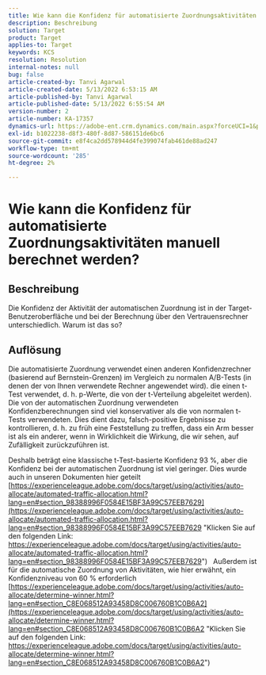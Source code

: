 ```yaml
---
title: Wie kann die Konfidenz für automatisierte Zuordnungsaktivitäten manuell berechnet werden?
description: Beschreibung
solution: Target
product: Target
applies-to: Target
keywords: KCS
resolution: Resolution
internal-notes: null
bug: false
article-created-by: Tanvi Agarwal
article-created-date: 5/13/2022 6:53:15 AM
article-published-by: Tanvi Agarwal
article-published-date: 5/13/2022 6:55:54 AM
version-number: 2
article-number: KA-17357
dynamics-url: https://adobe-ent.crm.dynamics.com/main.aspx?forceUCI=1&pagetype=entityrecord&etn=knowledgearticle&id=9b1eb859-89d2-ec11-a7b5-00224809c27a
exl-id: b1022238-d8f3-480f-8d87-586151de6bc6
source-git-commit: e8f4ca2dd578944d4fe399074fab461de88ad247
workflow-type: tm+mt
source-wordcount: '285'
ht-degree: 2%

---
```


# Wie kann die Konfidenz für automatisierte Zuordnungsaktivitäten manuell berechnet werden?

## Beschreibung


Die Konfidenz der Aktivität der automatischen Zuordnung ist in der Target-Benutzeroberfläche und bei der Berechnung über den Vertrauensrechner unterschiedlich. Warum ist das so?


## Auflösung


Die automatisierte Zuordnung verwendet einen anderen Konfidenzrechner (basierend auf Bernstein-Grenzen) im Vergleich zu normalen A/B-Tests (in denen der von Ihnen verwendete Rechner angewendet wird). die einen t-Test verwendet, d. h. p-Werte, die von der t-Verteilung abgeleitet werden).
Die von der automatischen Zuordnung verwendeten Konfidenzberechnungen sind viel konservativer als die von normalen t-Tests verwendeten. Dies dient dazu, falsch-positive Ergebnisse zu kontrollieren, d. h. zu früh eine Feststellung zu treffen, dass ein Arm besser ist als ein anderer, wenn in Wirklichkeit die Wirkung, die wir sehen, auf Zufälligkeit zurückzuführen ist.

Deshalb beträgt eine klassische t-Test-basierte Konfidenz 93 %, aber die Konfidenz bei der automatischen Zuordnung ist viel geringer. Dies wurde auch in unseren Dokumenten hier geteilt  [https://experienceleague.adobe.com/docs/target/using/activities/auto-allocate/automated-traffic-allocation.html?lang=en#section_98388996F0584E15BF3A99C57EEB7629](https://experienceleague.adobe.com/docs/target/using/activities/auto-allocate/automated-traffic-allocation.html?lang=en#section_98388996F0584E15BF3A99C57EEB7629 "Klicken Sie auf den folgenden Link: https://experienceleague.adobe.com/docs/target/using/activities/auto-allocate/automated-traffic-allocation.html?lang=en#section_98388996F0584E15BF3A99C57EEB7629")
 
Außerdem ist für die automatische Zuordnung von Aktivitäten, wie hier erwähnt, ein Konfidenzniveau von 60 % erforderlich  [https://experienceleague.adobe.com/docs/target/using/activities/auto-allocate/determine-winner.html?lang=en#section_C8E068512A93458D8C006760B1C0B6A2](https://experienceleague.adobe.com/docs/target/using/activities/auto-allocate/determine-winner.html?lang=en#section_C8E068512A93458D8C006760B1C0B6A2 "Klicken Sie auf den folgenden Link: https://experienceleague.adobe.com/docs/target/using/activities/auto-allocate/determine-winner.html?lang=en#section_C8E068512A93458D8C006760B1C0B6A2")
<br><br><br><br><br>
